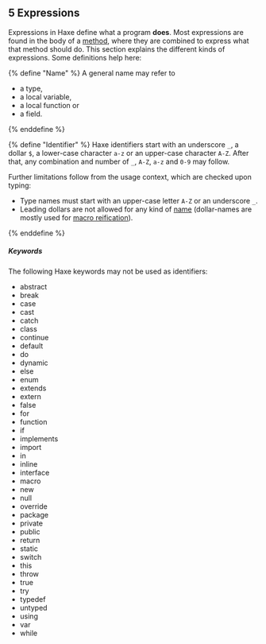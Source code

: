 ## 5 Expressions

Expressions in Haxe define what a program **does**. Most expressions are found in the body of a [method](class-field-method.md), where they are combined to express what that method should do. This section explains the different kinds of expressions. Some definitions help here:

{% define "Name" %}
A general name may refer to

* a type,
* a local variable,
* a local function or
* a field.

{% enddefine %}

{% define "Identifier" %}
Haxe identifiers start with an underscore `_`, a dollar `$`, a lower-case character `a-z` or an upper-case character `A-Z`. After that, any combination and number of `_`, `A-Z`, `a-z` and `0-9` may follow.

Further limitations follow from the usage context, which are checked upon typing:

* Type names must start with an upper-case letter `A-Z` or an underscore `_`.
* Leading dollars are not allowed for any kind of [name](dictionary.md#define-name) (dollar-names are mostly used for [macro reification](macro-reification.md)).

{% enddefine %}

##### Keywords

The following Haxe keywords may not be used as identifiers:

* abstract
* break
* case
* cast
* catch
* class
* continue
* default
* do
* dynamic
* else
* enum
* extends
* extern
* false
* for
* function
* if
* implements
* import
* in
* inline
* interface
* macro
* new
* null
* override
* package
* private
* public
* return
* static
* switch
* this
* throw
* true
* try
* typedef
* untyped
* using
* var
* while

